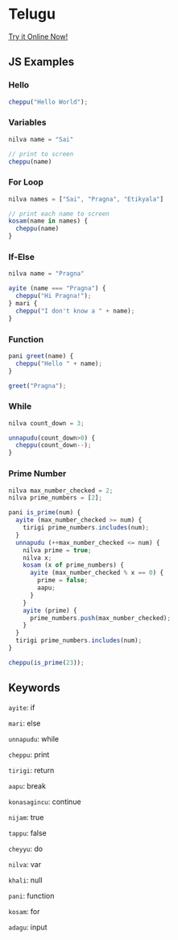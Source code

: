 # Telugu

[Try it Online Now!](https://sai.onl/lang_bridge/try#telugu)

## JS Examples

### Hello

```javascript
cheppu("Hello World");
```

### Variables

```javascript
nilva name = "Sai"

// print to screen
cheppu(name)
```

### For Loop

```javascript
nilva names = ["Sai", "Pragna", "Etikyala"]

// print each name to screen
kosam(name in names) {
  cheppu(name)
}
```

### If-Else

```javascript
nilva name = "Pragna"

ayite (name === "Pragna") {
  cheppu("Hi Pragna!");
} mari {
  cheppu("I don't know a " + name);
}
```

### Function

```javascript
pani greet(name) {
  cheppu("Hello " + name);
}

greet("Pragna");
```

### While

```javascript
nilva count_down = 3;

unnapudu(count_down>0) {
  cheppu(count_down--);
}
```

### Prime Number

```javascript
nilva max_number_checked = 2;
nilva prime_numbers = [2];

pani is_prime(num) {
  ayite (max_number_checked >= num) {
    tirigi prime_numbers.includes(num);
  }
  unnapudu (++max_number_checked <= num) {
    nilva prime = true;
    nilva x;
    kosam (x of prime_numbers) {
      ayite (max_number_checked % x == 0) {
        prime = false;
        aapu;
      }
    }
    ayite (prime) {
      prime_numbers.push(max_number_checked);
    }
  }
  tirigi prime_numbers.includes(num);
}

cheppu(is_prime(23));
```


## Keywords

`ayite`: if

`mari`: else

`unnapudu`: while

`cheppu`: print

`tirigi`: return

`aapu`: break

`konasagincu`: continue

`nijam`: true

`tappu`: false

`cheyyu`: do

`nilva`: var

`khali`: null

`pani`: function

`kosam`: for

`adagu`: input